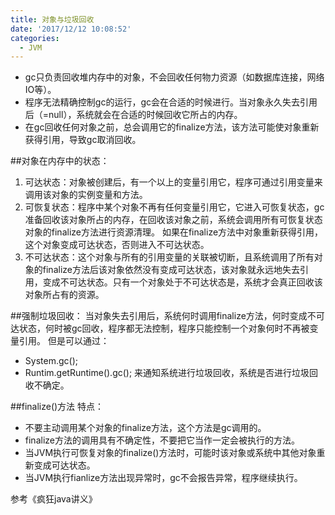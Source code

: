 ```yaml
---
title: 对象与垃圾回收
date: '2017/12/12 10:08:52'
categories:
  - JVM
---
```


* gc只负责回收堆内存中的对象，不会回收任何物力资源（如数据库连接，网络IO等）。
* 程序无法精确控制gc的运行，gc会在合适的时候进行。当对象永久失去引用后（=null），系统就会在合适的时候回收它所占的内存。
* 在gc回收任何对象之前，总会调用它的finalize方法，该方法可能使对象重新获得引用，导致gc取消回收。

##对象在内存中的状态：
1. 可达状态：对象被创建后，有一个以上的变量引用它，程序可通过引用变量来调用该对象的实例变量和方法。
2. 可恢复状态：程序中某个对象不再有任何变量引用它，它进入可恢复状态，gc准备回收该对象所占的内存，在回收该对象之前，系统会调用所有可恢复状态对象的finalize方法进行资源清理。 如果在finalize方法中对象重新获得引用，这个对象变成可达状态，否则进入不可达状态。
3. 不可达状态：这个对象与所有的引用变量的关联被切断，且系统调用了所有对象的finalize方法后该对象依然没有变成可达状态，该对象就永远地失去引用，变成不可达状态。只有一个对象处于不可达状态是，系统才会真正回收该对象所占有的资源。


##强制垃圾回收：
当对象失去引用后，系统何时调用finalize方法，何时变成不可达状态，何时被gc回收，程序都无法控制，程序只能控制一个对象何时不再被变量引用。
但是可以通过：
* System.gc();
* Runtim.getRuntime().gc();
来通知系统进行垃圾回收，系统是否进行垃圾回收不确定。

##finalize()方法
特点：
* 不要主动调用某个对象的finalize方法，这个方法是gc调用的。
* finalize方法的调用具有不确定性，不要把它当作一定会被执行的方法。
* 当JVM执行可恢复对象的finalize()方法时，可能时该对象或系统中其他对象重新变成可达状态。
* 当JVM执行fianlize方法出现异常时，gc不会报告异常，程序继续执行。

参考《疯狂java讲义》
                                                                                                                                                                                                                                                                                                                                                                                                                                                                                                                                                                                                                                                                                                                                                                                                                                                                                                                                                                                                                                                                                                                                                                                                                                                                                                                                                                                                                                                                                                                                                                                                                                                                                                                                                                                                                                                                                                                                                                                                                                                                                                                                                                                                                                                                                                                                                                                                                                                                                                                                                                                                                                                                                                                                                                                                                                                                                                                                                                                                                                                                                                                                                                                                                                                                                                                                                                                                                                                                                                                                                                                                                                                                                                                                                                                                                                                                                                                                                                                                                                                                                                                                                                                                                                                                                                                                                                                                                                                                                                                                                                                                                                                                                                                                                                                                                                                                                                                                                                                                                                                                                                                                                                                                                                                                                                                                                                                                                                                                                                                                                                                                                                                                                                                                                                                                                                                                                                                                                                                                                                                                                                                                                                                                                                                                                                                                                                                                                                                                                                                                                                                                                                                                                                                                                                                                                                                                                                                                                                                                                                                                                                                                                                                                                                                                                                                                                                                                                                                                                                                                                                                                                                                                                                                                                                                                                                                                                                                                                                                                                                                                                                                                                                                                                                                                                                                                                                                                                                                  